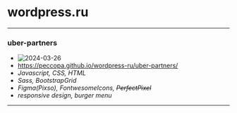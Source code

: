 # wordpress.ru
___
### uber-partners
- ![2024-03-26](https://)
- https://peccopa.github.io/wordpress-ru/uber-partners/
- *Javascript, CSS, HTML*
- *Sass, BootstrapGrid*
- *Figma(Pixso), FontwesomeIcons, ~~PerfectPixel~~*
- *responsive design, burger menu*


___

